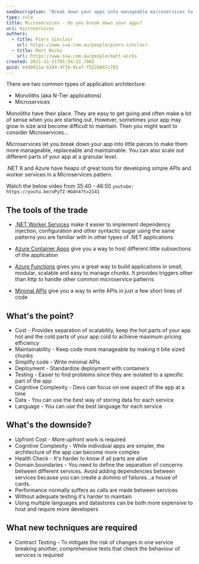 ```yaml
---
seoDescription: "Break down your apps into manageable microservices to achieve scalability, maintainability, and simplified code, while leveraging tools like .NET Worker Services, Azure Container Apps, and Minimal APIs."
type: rule
title: Microservices - Do you break down your apps?
uri: microservices
authors:
  - title: Piers Sinclair
    url: https://www.ssw.com.au/people/piers-sinclair
  - title: Matt Wicks
    url: https://www.ssw.com.au/people/matt-wicks
created: 2021-11-11T05:54:22.790Z
guid: e4d0411a-6184-4f16-9caf-f522bb07c703
---
```

There are two common types of application architecture: 
* Monoliths (aka N-Tier applications)
* Microservices

Monoliths have their place. They are easy to get going and often make a lot of sense when you are starting out. However, sometimes your app may grow in size and become difficult to maintain. Then you might want to consider Microservices...

<!--endintro-->

Microservices let you break down your app into little pieces to make them more manageable, replaceable and maintainable. You can also scale out different parts of your app at a granular level.

.NET 6 and Azure have heaps of great tools for developing simple APIs and worker services in a Microservices pattern.

Watch the below video from 35:40 - 46:50
`youtube: https://youtu.be/oPyTZ-HGdn4?t=2141`

## The tools of the trade

* [.NET Worker Services](https://docs.microsoft.com/en-us/dotnet/core/extensions/workers) make it easier to implement dependency injection, configuration and other syntactic sugar using the same patterns you are familiar with in other types of .NET applications

* [Azure Container Apps](https://azure.microsoft.com/en-us/services/container-apps/#overview) give you a way to host different little subsections of the application

* [Azure Functions](https://docs.microsoft.com/en-us/azure/azure-functions/) gives you a great way to build applications in small, modular, scalable and easy to manage chunks. It provides triggers other than http to handle other common microservice patterns

* [Minimal APIs](https://devblogs.microsoft.com/dotnet/asp-net-core-updates-in-net-6-preview-4/#introducing-minimal-apis) give you a way to write APIs in just a few short lines of code

## What's the point?

* Cost - Provides separation of scalability, keep the hot parts of your app hot and the cold parts of your app cold to achieve maximum pricing efficiency
* Maintainability - Keep code more manageable by making it bite sized chunks
* Simplify code - Write minimal APIs
* Deployment - Standardize deployment with containers
* Testing - Easier to find problems since they are isolated to a specific part of the app
* Cognitive Complexity - Devs can focus on one aspect of the app at a time
* Data - You can use the best way of storing data for each service
* Language - You can use the best language for each service

## What's the downside?
* Upfront Cost - More upfront work is required
* Cognitive Complexity - While individual apps are simpler, the architecture of the app can become more complex
* Health Check - It's harder to know if all parts are alive
* Domain boundaries - You need to define the separation of concerns between different services. Avoid adding dependencies between services because you can create a domino of failures...a house of cards.
* Performance normally suffers as calls are made between services
* Without adequate testing it's harder to maintain
* Using multiple languages and datastores can be both more expensive to host and require more developers

## What new techniques are required
* Contract Testing - To mitigate the risk of changes in one service breaking another, comprehensive tests that check the behaviour of services is required
